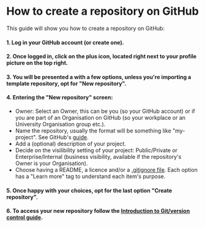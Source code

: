 # How to create a repository on GitHub

This guide will show you how to create a repository on GitHub:

#### 1. Log in your GitHub account (or create one).
#### 2. Once logged in, click on the plus icon, located right next to your profile picture on the top right.
#### 3. You will be presented a with a few options, unless you're importing a template repository, opt for "New repository".
#### 4. Entering the "New repository" screen:
* Owner: Select an Owner, this can be you (so your GitHub account) or if you are part of an Organisation on GitHub (so your workplace or an University Organisation group etc.).
* Name the repository, usually the format will be something like "my-project". See GitHub's [guide](https://github.com/bcgov/BC-Policy-Framework-For-GitHub/blob/master/BC-Gov-Org-HowTo/Naming-Repos.md).
* Add a (optional) description of your project.
* Decide on the visilibility setting of your project: Public/Private or Enterprise/Internal (business visibility, available if the repository's Owner is your Organisation).
* Choose having a README, a licence and/or a [.gitignore file](https://github.com/nhs-r-community/git_training/blob/hr_update/guides/intro_to_git.md#general-the-gitignore-file). Each option has a "Learn more" tag to understand each item's purpose.
#### 5. Once happy with your choices, opt for the last option "Create repository".
#### 6. To access your new repository follow the [Introduction to Git/version control guide](https://github.com/nhs-r-community/git_training/blob/hr_update/guides/intro_to_git.md#exercises-1---6-accessing-a-git-repository-creating-a-branch-adding-a-new-file-uploading-your-changes-to-github).
